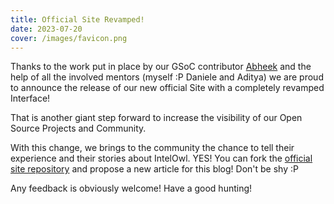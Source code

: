 ```yaml
---
title: Official Site Revamped!
date: 2023-07-20
cover: /images/favicon.png
---
```


Thanks to the work put in place by our GSoC contributor [Abheek](https://twitter.com/abheekblahblah) and the help of all the involved mentors (myself :P Daniele and Aditya) we are proud to announce the release of our new official Site with a completely revamped Interface!

That is another giant step forward to increase the visibility of our Open Source Projects and Community.

With this change, we brings to the community the chance to tell their experience and their stories about IntelOwl. YES! You can fork the [official site repository](https://github.com/intelowlproject/intelowlproject.github.io) and propose a new article for this blog! Don't be shy :P

Any feedback is obviously welcome! Have a good hunting!
